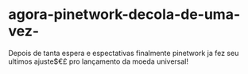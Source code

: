# agora-pinetwork-decola-de-uma-vez-
Depois de tanta espera e espectativas finalmente pinetwork ja fez seu ultimos ajuste$€£ pro lançamento da moeda universal!
